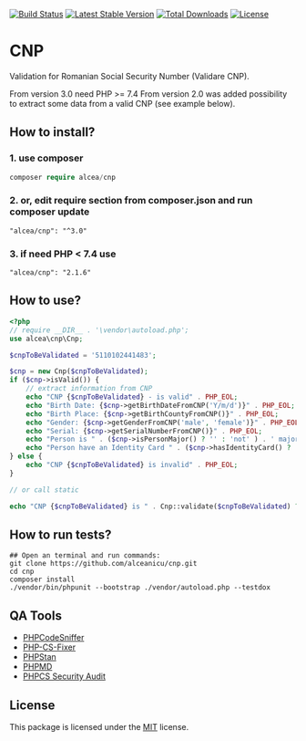 [![Build Status](https://travis-ci.org/alceanicu/cnp.svg?branch=master)](https://travis-ci.org/alceanicu/cnp) [![Latest Stable Version](https://poser.pugx.org/alcea/cnp/v/stable.svg)](https://packagist.org/packages/alcea/cnp) [![Total Downloads](https://poser.pugx.org/alcea/cnp/downloads.svg)](https://packagist.org/packages/alcea/cnp) [![License](https://poser.pugx.org/alcea/cnp/license.svg)](https://packagist.org/packages/alcea/cnp)

# CNP
Validation for Romanian Social Security Number (Validare CNP).

From version 3.0 need PHP >= 7.4
From version 2.0 was added possibility to extract some data from a valid CNP (see example below).

## How to install?

### 1. use composer
```php
composer require alcea/cnp
```

### 2. or, edit require section from composer.json and run composer update
```
"alcea/cnp": "^3.0"
```

### 3. if need PHP < 7.4 use
```
"alcea/cnp": "2.1.6"
```

## How to use?

```php
<?php
// require __DIR__ . '\vendor\autoload.php';
use alcea\cnp\Cnp;

$cnpToBeValidated = '5110102441483';

$cnp = new Cnp($cnpToBeValidated);
if ($cnp->isValid()) {
    // extract information from CNP
    echo "CNP {$cnpToBeValidated} - is valid" . PHP_EOL;
    echo "Birth Date: {$cnp->getBirthDateFromCNP('Y/m/d')}" . PHP_EOL;
    echo "Birth Place: {$cnp->getBirthCountyFromCNP()}" . PHP_EOL;
    echo "Gender: {$cnp->getGenderFromCNP('male', 'female')}" . PHP_EOL;
    echo "Serial: {$cnp->getSerialNumberFromCNP()}" . PHP_EOL; 
    echo "Person is " . ($cnp->isPersonMajor() ? '' : 'not' ) . ' major' . PHP_EOL;
    echo "Person have an Identity Card " . ($cnp->hasIdentityCard() ? 'YES' : 'NO' );
} else {
    echo "CNP {$cnpToBeValidated} is invalid" . PHP_EOL;
}

// or call static

echo "CNP {$cnpToBeValidated} is " . Cnp::validate($cnpToBeValidated) ? 'valid' : 'invalid';

```

## How to run tests?
```
## Open an terminal and run commands:
git clone https://github.com/alceanicu/cnp.git
cd cnp
composer install
./vendor/bin/phpunit --bootstrap ./vendor/autoload.php --testdox
```

## QA Tools

- [PHPCodeSniffer](https://github.com/squizlabs/PHP_CodeSniffer)
- [PHP-CS-Fixer](https://github.com/FriendsOfPHP/PHP-CS-Fixer)
- [PHPStan](https://github.com/phpstan/phpstan)
- [PHPMD](https://phpmd.org)
- [PHPCS Security Audit](https://github.com/FloeDesignTechnologies/phpcs-security-audit)

## License

This package is licensed under the [MIT](http://opensource.org/licenses/MIT) license.
